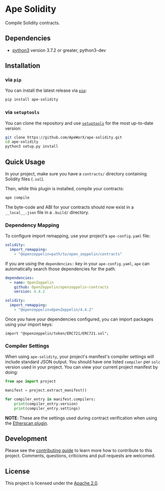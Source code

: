 # Ape Solidity

Compile Solidity contracts.

## Dependencies

* [python3](https://www.python.org/downloads) version 3.7.2 or greater, python3-dev

## Installation

### via `pip`

You can install the latest release via [`pip`](https://pypi.org/project/pip/):

```bash
pip install ape-solidity
```

### via `setuptools`

You can clone the repository and use [`setuptools`](https://github.com/pypa/setuptools) for the most up-to-date version:

```bash
git clone https://github.com/ApeWorX/ape-solidity.git
cd ape-solidity
python3 setup.py install
```

## Quick Usage

In your project, make sure you have a `contracts/` directory containing Solidity files (`.sol`).

Then, while this plugin is installed, compile your contracts:

```bash
ape compile
```

The byte-code and ABI for your contracts should now exist in a `__local__.json` file in a `.build/` directory.

### Dependency Mapping

To configure import remapping, use your project's `ape-config.yaml` file:

```yaml
solidity:
  import_remapping:
    - "@openzeppelin=path/to/open_zeppelin/contracts"
```

If you are using the `dependencies:` key in your `ape-config.yaml`, `ape` can automatically
search those dependencies for the path.

```yaml
dependencies:
  - name: OpenZeppelin
    github: OpenZeppelin/openzeppelin-contracts
    version: 4.4.2

solidity:
  import_remapping:
    - "@openzeppelin=OpenZeppelin/4.4.2"
```

Once you have your dependencies configured, you can import packages using your import keys:

```solidity
import "@openzeppelin/token/ERC721/ERC721.sol";
```

### Compiler Settings

When using `ape-solidity`, your project's manifest's compiler settings will include standard JSON output.
You should have one listed ``compiler`` per `solc` version used in your project.
You can view your current project manifest by doing:

```python
from ape import project

manifest = project.extract_manifest()

for compiler_entry in manifest.compilers:
    print(compiler_entry.version)
    print(compiler_entry.settings)
```

**NOTE**: These are the settings used during contract verification when using the [Etherscan plugin](https://github.com/ApeWorX/ape-etherscan).

## Development

Please see the [contributing guide](CONTRIBUTING.md) to learn more how to contribute to this project.
Comments, questions, criticisms and pull requests are welcomed.

## License

This project is licensed under the [Apache 2.0](LICENSE).
